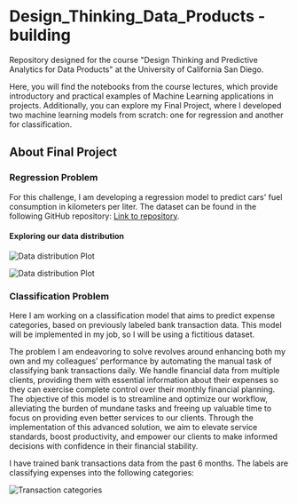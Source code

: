 # Design_Thinking_Data_Products - building
Repository designed for the course "Design Thinking and Predictive Analytics for Data Products" at the University of California San Diego.

Here, you will find the notebooks from the course lectures, which provide introductory and practical examples of Machine Learning applications in projects. Additionally, you can explore my Final Project, where I developed two machine learning models from scratch: one for regression and another for classification.

## About Final Project

### Regression Problem

For this challenge, I am developing a regression model to predict cars' fuel consumption in kilometers per liter. The dataset can be found in the following GitHub repository: [Link to repository](https://github.com/elloa/ocean-machineLearning2018/tree/master/problema1).

#### Exploring our data distribution

![Data distribution Plot](https://github.com/nathaliatvrs/Design_Thinking_Data_Products/assets/52830133/ae8303ce-26f9-4e3f-a4b6-aba676c892be)

![Data distribution Plot](https://github.com/nathaliatvrs/Design_Thinking_Data_Products/assets/52830133/d3859ba9-ac7e-42f9-9497-db7456d9fe63)


### Classification Problem

Here I am working on a classification model that aims to predict expense categories, based on previously labeled bank transaction data. This model will be implemented in my job, so I will be using a fictitious dataset.

The problem I am endeavoring to solve revolves around enhancing both my own and my colleagues' performance by automating the manual task of classifying bank transactions daily. We handle financial data from multiple clients, providing them with essential information about their expenses so they can exercise complete control over their monthly financial planning. The objective of this model is to streamline and optimize our workflow, alleviating the burden of mundane tasks and freeing up valuable time to focus on providing even better services to our clients. Through the implementation of this advanced solution, we aim to elevate service standards, boost productivity, and empower our clients to make informed decisions with confidence in their financial stability.

I have trained bank transactions data from the past 6 months. The labels are classifying expenses into the following categories:

![Transaction categories](https://github.com/nathaliatvrs/Design_Thinking_Data_Products/assets/52830133/546a010b-8708-4eda-b799-5e44fd02ab9b)


